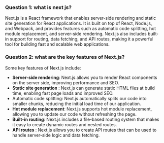 ### Question 1: what is next js?
Next.js is a React framework that enables server-side rendering and static site generation for React applications. It is built on top of React, Node.js, and Webpack, and provides features such as automatic code splitting, hot module replacement, and server-side rendering. Next.js also includes built-in support for routing, data fetching, and API routes, making it a powerful tool for building fast and scalable web applications.

### Question 2: what are the key features of Next.js?
Some key features of Next.js include:
- **Server-side rendering**: Next.js allows you to render React components on the server side, improving performance and SEO.
- **Static site generation** : Next.js can generate static HTML files at build time, enabling fast page loads and improved SEO.
- Automatic code splitting: Next.js automatically splits our code into smaller chunks, reducing the initial load time of our application.
- **Hot module replacement**: Next.js supports hot module replacement, allowing you to update our code without refreshing the page.
- **Built-in routing**: Next.js includes a file-based routing system that makes it easy to create dynamic routes and nested routes.
- **API routes** : Next.js allows you to create API routes that can be used to handle server-side logic and data fetching.